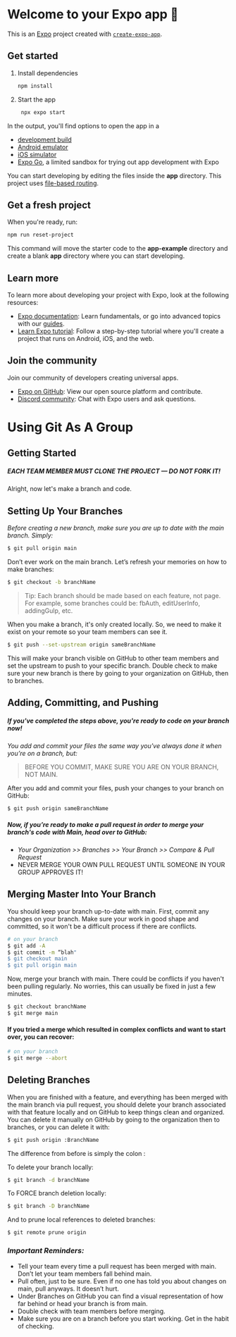 # Welcome to your Expo app 👋

This is an [Expo](https://expo.dev) project created with [`create-expo-app`](https://www.npmjs.com/package/create-expo-app).

## Get started

1. Install dependencies

   ```bash
   npm install
   ```

2. Start the app

   ```bash
    npx expo start
   ```

In the output, you'll find options to open the app in a

- [development build](https://docs.expo.dev/develop/development-builds/introduction/)
- [Android emulator](https://docs.expo.dev/workflow/android-studio-emulator/)
- [iOS simulator](https://docs.expo.dev/workflow/ios-simulator/)
- [Expo Go](https://expo.dev/go), a limited sandbox for trying out app development with Expo

You can start developing by editing the files inside the **app** directory. This project uses [file-based routing](https://docs.expo.dev/router/introduction).

## Get a fresh project

When you're ready, run:

```bash
npm run reset-project
```

This command will move the starter code to the **app-example** directory and create a blank **app** directory where you can start developing.

## Learn more

To learn more about developing your project with Expo, look at the following resources:

- [Expo documentation](https://docs.expo.dev/): Learn fundamentals, or go into advanced topics with our [guides](https://docs.expo.dev/guides).
- [Learn Expo tutorial](https://docs.expo.dev/tutorial/introduction/): Follow a step-by-step tutorial where you'll create a project that runs on Android, iOS, and the web.

## Join the community

Join our community of developers creating universal apps.

- [Expo on GitHub](https://github.com/expo/expo): View our open source platform and contribute.
- [Discord community](https://chat.expo.dev): Chat with Expo users and ask questions.

# Using Git As A Group

## Getting Started 

##### _EACH TEAM MEMBER MUST CLONE THE PROJECT — DO NOT FORK IT!_

Alright, now let's make a branch and code.

## Setting Up Your Branches

*Before creating a new branch, make sure you are up to date with the main branch. Simply:*

```sh
$ git pull origin main
```

Don’t ever work on the main branch. Let’s refresh your memories on how to make branches:

```sh
$ git checkout -b branchName
```

> Tip: Each branch should be made based on each feature, not page. For example, some branches could be:
> fbAuth,
> editUserInfo,
> addingGulp,
> etc.

When you make a branch, it's only created locally. So, we need to make it exist on
your remote so your team members can see it.

```sh
$ git push --set-upstream origin sameBranchName
```

This will make your branch visible on GitHub to other team members and set the upstream to push to
your specific branch. Double check to make sure your new branch is there by going to your
organization on GitHub, then to branches.

## Adding, Committing, and Pushing

##### If you've completed the steps above, you're ready to code on your branch now!

*You add and commit your files the same way you've always done it when you’re on a branch, but:*

> BEFORE YOU COMMIT, MAKE SURE YOU ARE ON YOUR BRANCH, NOT MAIN.

After you add and commit your files, push your changes to your branch on GitHub:

```sh
$ git push origin sameBranchName
```

##### Now, if you’re ready to make a pull request in order to merge your branch's code with Main, head over to GitHub:

* _Your Organization >> Branches >> Your Branch >> Compare & Pull Request_
* NEVER MERGE YOUR OWN PULL REQUEST UNTIL SOMEONE IN YOUR GROUP APPROVES IT!

## Merging Master Into Your Branch

You should keep your branch up-to-date with main. First, commit any changes on your branch.
Make sure your work in good shape and committed, so it won't be a difficult process if there are conflicts.

```sh
# on your branch
$ git add -A
$ git commit -m “blah"
$ git checkout main
$ git pull origin main
```

Now, merge your branch with main. There could be conflicts if you haven't been pulling regularly.
No worries, this can usually be fixed in just a few minutes.

```sh
$ git checkout branchName
$ git merge main
```

#### If you tried a merge which resulted in complex conflicts and want to start over, you can recover:

```sh
# on your branch
$ git merge --abort
```

## Deleting Branches

When you are finished with a feature, and everything has been merged with the main branch via pull request,
you should delete your branch associated with that feature locally and on GitHub to keep things clean and organized.
You can delete it manually on GitHub by going to the organization then to branches, or you can delete it with:

```sh
$ git push origin :BranchName
```

The difference from before is simply the colon :

To delete your branch locally:

```sh
$ git branch -d branchName
```

To FORCE branch deletion locally:

```sh
$ git branch -D branchName
```

And to prune local references to deleted branches:

```sh
$ git remote prune origin
```

### _Important Reminders:_

* Tell your team every time a pull request has been merged with main. Don’t let your team members fall behind main.
* Pull often, just to be sure. Even if no one has told you about changes on main, pull anyways. It doesn’t hurt.
* Under Branches on GitHub you can find a visual representation of how far behind or head your branch is from main.
* Double check with team members before merging.
* Make sure you are on a branch before you start working. Get in the habit of checking.

